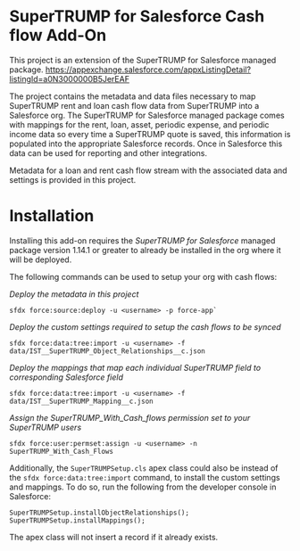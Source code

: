 # SuperTRUMP for Salesforce Cash flow Add-On

This project is an extension of the SuperTRUMP for Salesforce managed package.
https://appexchange.salesforce.com/appxListingDetail?listingId=a0N3000000B5JerEAF

The project contains the metadata and data files necessary to map SuperTRUMP rent and loan
cash flow data from SuperTRUMP into a Salesforce org. The SuperTRUMP for Salesforce
managed package comes with mappings for the rent, loan, asset, periodic expense, and
periodic income data so every time a SuperTRUMP quote is saved, this information is
populated into the appropriate Salesforce records. Once in Salesforce this data can
be used for reporting and other integrations.

Metadata for a loan and rent cash flow stream with the associated data and settings is
provided in this project.

# Installation

Installing this add-on requires the *SuperTRUMP for Salesforce* managed package version
1.14.1 or greater to already be installed in the org where it will be deployed.

The following commands can be used to setup your org with cash flows:

*Deploy the metadata in this project*
```
sfdx force:source:deploy -u <username> -p force-app`
```

*Deploy the custom settings required to setup the cash flows to be synced*
```
sfdx force:data:tree:import -u <username> -f data/IST__SuperTRUMP_Object_Relationships__c.json
```

*Deploy the mappings that map each individual SuperTRUMP field to corresponding Salesforce field*
```
sfdx force:data:tree:import -u <username> -f data/IST__SuperTRUMP_Mapping__c.json
```

*Assign the SuperTRUMP_With_Cash_flows permission set to your SuperTRUMP users*
```
sfdx force:user:permset:assign -u <username> -n SuperTRUMP_With_Cash_Flows
```

Additionally, the `SuperTRUMPSetup.cls` apex class could also be instead of the 
`sfdx force:data:tree:import` command, to install the custom settings and mappings. To do so,
run the following from the developer console in Salesforce:

```
SuperTRUMPSetup.installObjectRelationships();
SuperTRUMPSetup.installMappings();
```

The apex class will not insert a record if it already exists.
